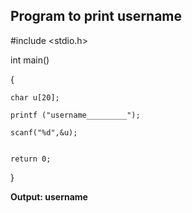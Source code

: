 ## Program to print username 

#include <stdio.h>

int main() 

{

    char u[20];
    
    printf ("username_________");
    
    scanf("%d",&u);
    
    
    return 0;
    
}

**Output: username**
